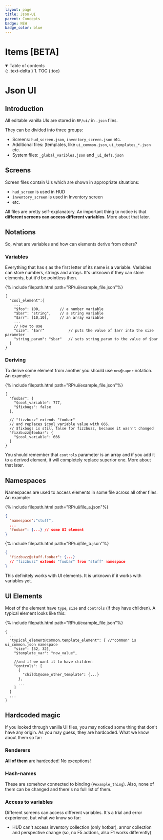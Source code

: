 ```yaml
---
layout: page
title: Json-UI
parent: Concepts
badge: NEW
badge_color: blue
---
```


# Items [BETA]

<details id="toc" open markdown="block">
  <summary>
    Table of contents
  </summary>
  {: .text-delta }
1. TOC
{:toc}
</details>


# Json UI

## Introduction
All editable vanilla UIs are stored in `RP/ui/` in `.json` files.

They can be divided into three groups:
- Screens: `hud_screen.json`, `inventory_screen.json` etc.
- Additional files: (templates, like `ui_common.json`, `ui_templates_*.json` etc.
- System files: `_global_varibles.json` and `_ui_defs.json`

## Screens
Screen files contain UIs which are shown in appropriate situations:
- `hud_screen` is used in HUD
- `inventory_screen` is used in Inventory screen
- etc.

All files are pretty self-explanatory. An important thing to notice is that **different screens can access different variables**. More about that later.

## Notations
So, what are variables and how can elements derive from others?

### Variables
Everything that has `$` as the first letter of its name is a variable.
Variables can store numbers, strings and arrays. It's unknown if they can store elements, but it'd be pointless then.

{% include filepath.html path="RP/ui/example_file.json"%}
```jsonc
{
  "cool_element":{
    ...
    "$foo": 100,         // a number variable
    "$bar": "string",    // a string variable
    "$arr": [10,10],     // an array variable
    ...
    // How to use
    "size": "$arr"           // puts the value of $arr into the size parameter
    "string_param": "$bar"   // sets string_param to the value of $bar
  }
}
```

### Deriving
To derive some element from another you should use `new@super` notation. An example:

{% include filepath.html path="RP/ui/example_file.json"%}
```jsonc
{
  "foobar": {
    "$cool_variable": 777,
    "$fixbugs": false
  },

  // "fizzbuzz" extends "foobar"
  // and replaces $cool_variable value with 666.
  // $fixbugs is still false for fizzbuzz, because it wasn't changed
  "fizzbuzz@foobar": {
    "$cool_variable": 666
  } 
}
```
You should remember that `controls` parameter is an array and if you add it to a derived element, it will completely replace superior one. More about that later.

## Namespaces
Namespaces are used to access elements in some file across all other files.
An example:


{% include filepath.html path="RP/ui/file_a.json"%}
```json
{
  "namespace":"stuff",
  ...
  "foobar": {...} // some UI element
}
```

{% include filepath.html path="RP/ui/file_b.json"%}
```json
{
  "fizzbuzz@stuff.foobar": {...} 
  // "fizzbuzz" extends "foobar" from "stuff" namespace
}
```

This definitely works with UI elements. It is unknown if it works with variables yet.

## UI Elements
Most of the element have `type`, `size` and `controls` (if they have children).
A typical element looks like this:


{% include filepath.html path="RP/ui/example_file.json"%}
```jsonc
{
  ...
  "typical_element@common.template_element": { //"common" is ui_common.json namespace
    "size": [32, 32],
    "$template_var": "new_value",

    //and if we want it to have children
    "controls": [
      {
        "child1@some_other_template": {...}
      }, 
      ...
    ]
  }
  ...
}
```

## Hardcoded magic

If you looked through vanilla UI files, you may noticed some thing that don't have any origin. As you may guess, they are hardcoded. What we know about them so far:

### Renderers
**All of them** are hardcoded! No exceptions!

### Hash-names
These are somehow connected to binding (`#example_thing`). Also, none of them can be changed and there's no full list of them.

### Access to variables
Different screens can access different variables.
It's a trial and error experience, but what we know so far:
- HUD can't access inventory collection (only hotbar), armor collection and perspective change (so, no F5 addons, also F1 works differently)
